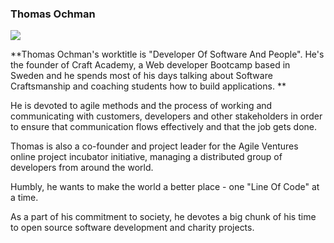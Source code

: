 ### Thomas Ochman 
![](https://img.shields.io/badge/Craft%20Academy-Coach-orange)

**Thomas Ochman's worktitle is "Developer Of Software And People". He's the founder of Craft Academy, a Web developer Bootcamp based in Sweden and he spends most of his days talking about Software Craftsmanship and coaching students how to build applications. **

He is devoted to agile methods and the process of working and communicating with customers, developers and other stakeholders in order to ensure that communication flows effectively and that the job gets done. 

Thomas is also a co-founder and project leader for the Agile Ventures online project incubator initiative, managing a distributed group of developers from around the world. 

Humbly, he wants to make the world a better place - one "Line Of Code" at a time. 

As a part of his commitment to society, he devotes a big chunk of his time to open source software development and charity projects.
